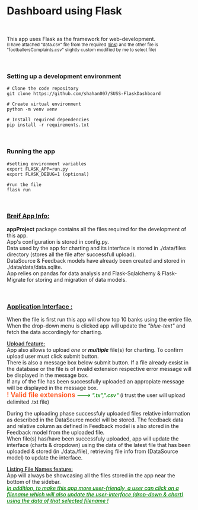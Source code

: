 <h1> Dashboard using Flask</h1>
<br>
<p>
    This app uses Flask as the framework for web-development.
    <br>    
    <small>
        (I have attached "data.csv" file from the required (<a href="https://raw.githubusercontent.com/mengchoontan/school-239/master/complaints-2020-02-08_03_28.csv">link</a>) and the other file is "footballersComplaints.csv" slightly custom modified by me to select file)
    </small>
</p>
<br>
<div>
    <h3>Setting up a development environment</h3>
   
    # Clone the code repository
    git clone https://github.com/shahan007/SUSS-FlaskDashboard
    
    # Create virtual environment
    python -m venv venv
    
    # Install required dependencies
    pip install -r requirements.txt    
</div>
<br>
<div>
    <h3>Running the app</h3>
    
    #setting environment variables
    export FLASK_APP=run.py
    export FLASK_DEBUG=1 (optional)
    
    #run the file
    flask run
</div>
<br>
<div>
    <h3 style='font-weight:650;text-decoration:underline;'>Breif App Info:</h3>
    <p>    
        <strong>appProject</strong> package contains all the files required for the development of this app.
        <br>
        App's configuration is stored in config.py.
        <br>
        Data used by the app for charting and its interface is stored in ./data/files directory (stores all the file after successfull upload).
        <br>
        DataSource & Feedback models have already been created and stored in ./data/data/data.sqlite.    
        <br>    
        App relies on pandas for data analysis and Flask-Sqlalchemy & Flask-Migrate for storing and migration of data models.
        <p><span style='color:orange;'
    </p>
</div>
<br>
<div>
    <h3 style='font-weight:650;text-decoration:underline;'>Application Interface :</h3>      
    <p>
        When the file is first run this app will show top 10 banks using the entire file.
        <br>        
        When the drop-down menu is clicked app will update the <i>"blue-text"</i> and fetch the data accordingly for charting.    
    </p>
    <p>
        <span style='text-decoration:underline;font-weight:500;'>Upload feature:</span>
        <br>        
        App also allows to upload <i>one</i> or <strong><i>multiple</i></strong> file(s) for charting. To confirm upload user must click submit button.<br>
        There is also a message box below submit button. If a file already exsist in the database or
        the file is of invalid extension respective error message will be displayed in the message box.<br>
        If any of the file has been successfully uploaded an appropiate message will be displayed in the message box.
        <br>
        <span style='font-weight:600;color:#ff5722 ;font-size:18px;'>! Valid file extensions</span> <span style='color:green;font-weight:550;font-style:italic;'> ---> ".tx",".csv"</span> (i trust the user will upload delimited .txt file)        
    </p>    
    <p>
        During the uploading phase successfuly uploaded files relative information as described in 
        the DataSource model will be stored. The feedback data and relative column as defined in Feedback model is also stored in the Feedback model from the uploaded file.<br>
        When file(s) has/have been successfuly uploaded, app will update the interface (charts & dropdown) using the data of the latest file that has been uploaded & stored (in ./data./file), retrieving file info from (DataSource model) to update the interface.
    </p>
    <p>
        <span style='text-decoration:underline;font-weight:500;'>Listing File Names feature:</span><br>
        App will always be showcasing all the files stored in the app near the bottom of the sidebar.<br>
        <span style='color : green;font-style:italic;text-decoration:underline;font-weight:480;'>
            In addition, to make this app more user-friendly, a user can click on a filename which will also update the user-interface (drop-down & chart) using the data of that selected filename !
        </span>
    </p>
</div>
